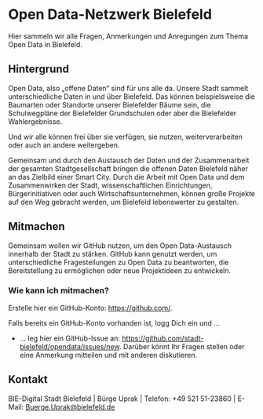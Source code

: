 # Open Data-Netzwerk Bielefeld

Hier sammeln wir alle Fragen, Anmerkungen und Anregungen zum Thema Open Data in Bielefeld.

## Hintergrund

Open Data, also „offene Daten“ sind für uns alle da.
Unsere Stadt sammelt unterschiedliche Daten in und über Bielefeld. Das können beispielsweise die Baumarten oder Standorte unserer Bielefelder Bäume sein, die Schulwegpläne der Bielefelder Grundschulen oder aber die Bielefelder Wahlergebnisse.

Und wir alle können frei über sie verfügen, sie nutzen, weiterverarbeiten oder auch an andere weitergeben.

Gemeinsam und durch den Austausch der Daten und der Zusammenarbeit der gesamten Stadtgesellschaft bringen die offenen Daten Bielefeld näher an das Zielbild einer Smart City. Durch die Arbeit mit Open Data und dem Zusammenwirken der Stadt, wissenschaftlichen Einrichtungen, Bürgerinitiativen oder auch Wirtschaftsunternehmen, können große Projekte auf den Weg gebracht werden, um Bielefeld lebenswerter zu gestalten.

## Mitmachen

Gemeinsam wollen wir GitHub nutzen, um den Open Data-Austausch innerhalb der Stadt zu stärken. GitHub kann genutzt werden, um unterschiedliche Fragestellungen zu Open Data zu beantworten, die Bereitstellung zu ermöglichen oder neue Projektideen zu entwickeln.

### Wie kann ich mitmachen?

Erstelle hier ein GitHub-Konto: https://github.com/.

Falls bereits ein GitHub-Konto vorhanden ist, logg Dich ein und …
-	… leg hier ein GitHub-Issue an: https://github.com/stadt-bielefeld/opendata/issues/new. Darüber könnt Ihr Fragen stellen oder eine Anmerkung mitteilen und mit anderen diskutieren.

## Kontakt

BIE-Digital Stadt Bielefeld | Bürge Uprak | Telefon: +49 521 51-23860 | E-Mail: Buerge.Uprak@bielefeld.de
